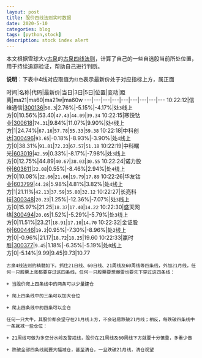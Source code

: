 ```yaml
---
layout: post
title: 股价四线法则实时数据
date: 2020-5-10
categories: blog
tags: [python,stock]
description: stock index alert
---
```



本文根据雪球大v[古泉](https://xueqiu.com/u/7148646888)的[古泉四线法则](https://xueqiu.com/7148646888/130498192)，计算了自己的一些自选股当前所处位置，用于持续追踪验证，帮助自己进行判断。

**说明**：下表中4线对应取值为`红色`表示最新价处于对应指标上方，属正面

时间|名称|代码|最新价|当日|3日|5日|位置|变动|距离|ma21|ma60|ma21w|ma60w
---|---|---|---|---|---|---|---|---
10:22:12|信维通信|[300136](https://xueqiu.com/S/SZ300136)|`50.3`|2.76%|-5.15%|-4.17%|处`3`线上方|0|10.56%|53.40|`47.43`|`44.09`|`39.34`
10:22:15|寒锐钴业|[300618](https://xueqiu.com/S/SZ300618)|`74.31`|9.84%|11.07%|9.90%|处`4`线上方|1|24.74%|`67.16`|`57.78`|`55.33`|`59.38`
10:22:18|中科创达|[300496](https://xueqiu.com/S/SZ300496)|`93.65`|-0.18%|-8.93%|-3.90%|处`4`线上方|0|38.31%|`91.81`|`72.23`|`67.57`|`51.18`
10:22:19|中科曙光|[603019](https://xueqiu.com/S/SH603019)|`42.59`|0.33%|-8.17%|-7.98%|处`3`线上方|0|12.75%|44.89|`40.67`|`38.03`|`30.55`
10:22:24|诺力股份|[603611](https://xueqiu.com/S/SH603611)|`22.08`|0.55%|-8.46%|2.94%|处`4`线上方|0|10.08%|`22.06`|`21.06`|`19.79`|`17.89`
10:22:26|华友钴业|[603799](https://xueqiu.com/S/SH603799)|`44.28`|5.98%|4.81%|3.82%|处`4`线上方|1|21.11%|`42.13`|`37.59`|`35.80`|`32.12`
10:22:27|长亮科技|[300348](https://xueqiu.com/S/SZ300348)|`20.23`|1.25%|-12.36%|-7.07%|处`3`线上方|0|15.97%|21.25|`18.37`|`17.40`|`14.22`
10:22:30|盛天网络|[300494](https://xueqiu.com/S/SZ300494)|`20.05`|1.52%|-5.29%|-5.79%|处`3`线上方|0|11.51%|23.21|`18.91`|`17.10`|`14.70`
10:22:32|金证股份|[600446](https://xueqiu.com/S/SH600446)|`19.2`|0.95%|-7.30%|-8.96%|处`2`线上方|0|-0.96%|21.17|`18.72`|`18.25`|19.60
10:22:33|赢时胜|[300377](https://xueqiu.com/S/SZ300377)|`9.45`|1.18%|-6.35%|-5.19%|处`0`线上方|0|-5.14%|9.99|9.45|9.73|10.77

```
古泉4线法则的精髓如下。抓住21日线、60日线、21周线及60周线等四条线，外加21月线，任何一只股票上涨都要穿过这四条线，任何一只股票要想爆雷也要先下穿过这四条线：

+ 当股价爬上四条线中的两条可以少量建仓

+ 爬上四条线中的三条可以加大仓位

+ 爬上四条线中的四条可以全仓

任何一只大牛，其股价都会坚守在21月线上方，不会轻易跌破21月线；相反，每跌破四条线中一条就减一些仓位：

+ 21周线可做为多空分水岭及警戒线，股价在21周线及60周线下方就要十分慎重，多看少做

+ 跌破全部四条线就要大幅减仓，甚至清仓，一旦跌破21月线，清仓观望
```
